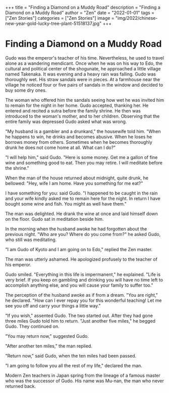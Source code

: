 +++
title = "Finding a Diamond on a Muddy Road"
description = "Finding a Diamond on a Muddy Road"
author = "Zen"
date = "2022-01-01"
tags = ["Zen Stories"]
categories = ["Zen Stories"]
image =  "img/2022/chinese-new-year-gold-lucky-tree-plant-51518137.jpg"
+++




# Finding a Diamond on a Muddy Road

Gudo was the emperor's teacher of his time. Nevertheless, he used to travel alone as a wandering mendicant. Once when he was on his way to Edo, the cultural and political center of the shogunate, he approached a little village named Takenaka. It was evening and a heavy rain was falling. Gudo was thoroughly wet. His straw sandals were in pieces. At a farmhouse near the village he noticed four or five pairs of sandals in the window and decided to buy some dry ones.

The woman who offered him the sandals seeing how wet he was invited him to remain for the night in her home. Gudo accepted, thanking her. He entered and recited a sutra before the family shrine. He then was introduced to the woman's mother, and to her children. Observing that the entire family was depressed Gudo asked what was wrong.

"My husband is a gambler and a drunkard," the housewife told him. "When he happens to win, he drinks and becomes abusive. When he loses he borrows money from others. Sometimes when he becomes thoroughly drunk he does not come home at all. What can I do?"

"I will help him," said Gudo. "Here is some money. Get me a gallon of fine wine and something good to eat. Then you may retire. I will meditate before the shrine."

When the man of the house returned about midnight, quite drunk, he bellowed: "Hey, wife I am home. Have you something for me eat?"

I have something for you: said Gudo. "I happened to be caught in the rain and your wife kindly asked me to remain here for the night. In return I have bought some wine and fish. You might as well have them."

The man was delighted. He drank the wine at once and laid himself down on the floor. Gudo sat in meditation beside him.

In the morning when the husband awoke he had forgotten about the previous night. "Who are you? Where do you come from?" he asked Gudo, who still was meditating.

"I am Gudo of Kyoto and I am going on to Edo," replied the Zen master.

The man was utterly ashamed. He apologized profusely to the teacher of his emperor.

Gudo smiled. "Everything in this life is impermanent," he explained. "Life is very brief. If you keep on gambling and drinking you will have no time left to accomplish anything else, and you will cause your family to suffer too."

The perception of the husband awoke as if from a dream. "You are right," he declared. "How can I ever repay you for this wonderful teaching! Let me see you off and carry your things a little way."

"If you wish," assented Gudo. The two started out. After they had gone three miles Gudo told him to return. "Just another five miles," he begged Gudo. They continued on.

"You may return now," suggested Gudo.

"After another ten miles," the man replied.

"Return now," said Gudo, when the ten miles had been passed.

"I am going to follow you all the rest of my life," declared the man.

Modern Zen teachers in Japan spring from the lineage of a famous master who was the successor of Gudo. His name was Mu-nan, the man who never returned back.
